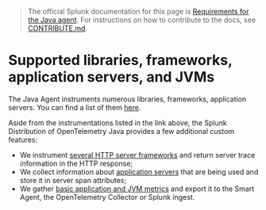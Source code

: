 > The official Splunk documentation for this page is [Requirements for the Java agent](https://docs.splunk.com/Observability/gdi/get-data-in/application/java/java-otel-requirements.html). For instructions on how to contribute to the docs, see [CONTRIBUTE.md](../CONTRIBUTE.md).

# Supported libraries, frameworks, application servers, and JVMs

The Java Agent instruments numerous libraries, frameworks, application servers. You can find a list of
them [here](https://github.com/open-telemetry/opentelemetry-java-instrumentation/blob/main/docs/supported-libraries.md).

Aside from the instrumentations listed in the link above, the Splunk Distribution of OpenTelemetry Java provides a few
additional custom features:

* We instrument [several HTTP server frameworks](server-trace-info.md#frameworks-and-libraries)
  and return server trace information in the HTTP response;
* We collect information about [application servers](webengine-attributes.md) that are being used and store it in
  server span attributes;
* We gather [basic application and JVM metrics](metrics.md) and export it to the Smart Agent, the OpenTelemetry
  Collector or Splunk ingest.
